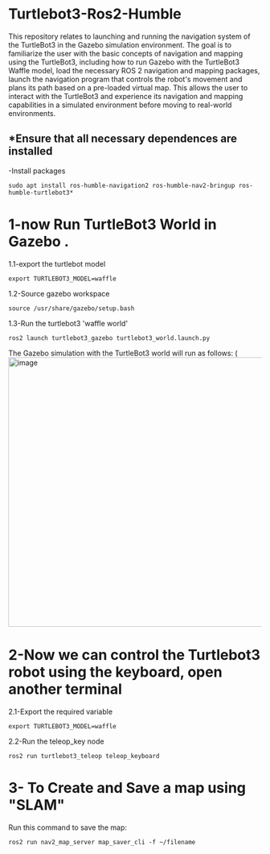 # Turtlebot3-Ros2-Humble

This repository relates to launching and running the navigation system of the TurtleBot3 in the Gazebo simulation environment. The goal is to familiarize the user with the basic concepts of navigation and mapping using the TurtleBot3, including how to run Gazebo with the TurtleBot3 Waffle model, load the necessary ROS 2 navigation and mapping packages, launch the navigation program that controls the robot's movement and plans its path based on a pre-loaded virtual map. This allows the user to interact with the TurtleBot3 and experience its navigation and mapping capabilities in a simulated environment before moving to real-world environments.
 ## *Ensure that all necessary dependences are installed

 -Install packages
 ```
sudo apt install ros-humble-navigation2 ros-humble-nav2-bringup ros-humble-turtlebot3*
```
# 1-now Run TurtleBot3 World in Gazebo .

1.1-export the turtlebot model
```
export TURTLEBOT3_MODEL=waffle
```
1.2-Source gazebo workspace
```
source /usr/share/gazebo/setup.bash
```
1.3-Run the turtlebot3 'waffle world'
```
ros2 launch turtlebot3_gazebo turtlebot3_world.launch.py
```
The Gazebo simulation with the TurtleBot3 world will run as follows:
(<img width="535" alt="image" src="https://github.com/user-attachments/assets/3ac14048-9bf4-410d-9ea1-fb99912ea666">

# 2-Now we can control the Turtlebot3 robot using the keyboard, open another terminal
2.1-Export the required variable
```
export TURTLEBOT3_MODEL=waffle
```
2.2-Run the teleop_key node
```
ros2 run turtlebot3_teleop teleop_keyboard
```
# 3- To Create and Save a map using "SLAM"
Run this command to save the map:
```
ros2 run nav2_map_server map_saver_cli -f ~/filename
```


